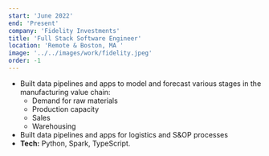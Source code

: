 ```yaml
---
start: 'June 2022'
end: 'Present'
company: 'Fidelity Investments'
title: 'Full Stack Software Engineer'
location: 'Remote & Boston, MA '
image: '../../images/work/fidelity.jpeg'
order: -1
---
```


- Built data pipelines and apps to model and forecast various stages in the manufacturing value chain:
  - Demand for raw materials
  - Production capacity
  - Sales
  - Warehousing
- Built data pipelines and apps for logistics and S&OP processes
- **Tech:** Python, Spark, TypeScript.